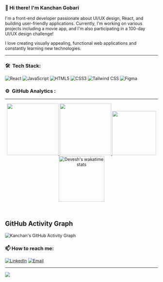 ### 👋 Hi there! I'm Kanchan Gobari
I'm a front-end developer passionate about UI/UX design, React, and building user-friendly applications. Currently, I'm working on various projects including a movie app, and I'm also participating in a 100-day UI/UX design challenge!

I love creating visually appealing, functional web applications and constantly learning new technologies.

---

### 🛠️ &nbsp;Tech Stack:
![React](https://img.shields.io/badge/React-61DAFB?style=for-the-badge&logo=react&logoColor=white)
![JavaScript](https://img.shields.io/badge/JavaScript-F7DF1E?style=for-the-badge&logo=javascript&logoColor=black)
![HTML5](https://img.shields.io/badge/HTML5-E34F26?style=for-the-badge&logo=html5&logoColor=white)
![CSS3](https://img.shields.io/badge/CSS3-1572B6?style=for-the-badge&logo=css3&logoColor=white)
![Tailwind CSS](https://img.shields.io/badge/TailwindCSS-38B2AC?style=for-the-badge&logo=tailwind-css&logoColor=white)
![Figma](https://img.shields.io/badge/Figma-F24E1E?style=for-the-badge&logo=figma&logoColor=white)


### ⚙️ &nbsp;GitHub Analytics :

---

<p align="center">
  <a href="https://github.com/kanchan0508">
  <img height="170em" src="https://github-readme-stats-eight-theta.vercel.app/api?username=kanchan0508&show_icons=true&theme=algolia&include_all_commits=true&count_private=true"/>
  <img height="170em" src="https://github-readme-stats-eight-theta.vercel.app/api/top-langs/?username=kanchan0508&layout=compact&langs_count=8&theme=algolia"/>
</a>
 
  <a href="https://github.com/kanchan0508">
   <img  height="145em" src="http://github-readme-streak-stats.herokuapp.com/?user=kanchan0508&theme=algolia&date_format=M%20j%5B%2C%20Y%5D&ring=ff3068&fire=ff3068&sideNums=ff3068" />
   <img height="150em" src="https://github-readme-stats.vercel.app/api/wakatime?username=@kanchan0508&count_private=true&theme=algolia&v=2" alt="Devesh's wakatime stats">
</a>
</p><br>

## GitHub Activity Graph

![Kanchan's GitHub Activity Graph](https://github-readme-activity-graph.vercel.app/graph?username=kanchan0508&theme=react-dark)


### 📫 How to reach me:
[![LinkedIn](https://img.shields.io/badge/LinkedIn-kanchan0508-blue?style=flat&logo=linkedin)](https://linkedin.com/in/kanchan0508)
[![Email](https://img.shields.io/badge/Email-gobarikanchan53@gmail.com-red?style=flat&logo=gmail&logoColor=white)](mailto:gobarikanchan53@gmail.com)

---

![](https://komarev.com/ghpvc/?username=kanchan0508&style=flat-square)
